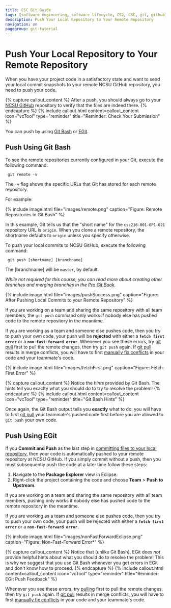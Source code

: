 ```yaml
---
title: CSC Git Guide
tags: [software engineering, software lifecycle, CS2, CSC, git, github]
description: Push Your Local Repository to Your Remote Repository
navigation: on
pagegroup: git-tutorial
---
```


# Push Your Local Repository to Your Remote Repository
When you have your project code in a satisfactory state and want to send your local commit snapshots to your remote NCSU GitHub repository, you need to push your code.

{% capture callout_content %}
After a push, you should always go to your [NCSU GitHub](https://github.ncsu.edu) repository to verify that the files are indeed there.
{% endcapture %}
{% include callout.html content=callout_content icon="vcTool" type="reminder" title="Reminder: Check Your Submission" %}

You can push by using [Git Bash](#push-using-git-bash) or [EGit](#push-using-EGit).

## Push Using Git Bash
To see the remote repositories currently configured in your Git, execute the following command:

     git remote -v

The `-v` flag shows the specific URLs that Git has stored for each remote repository.

For example:

{% include image.html file="images/remote.png" caption="Figure: Remote Repositories in Git Bash" %} 

In this example, Git tells us that the "short name" for the `csc216-001-GP1-021` repository URL is `origin`. When you clone a remote repository, the shortname defaults to `origin` unless you specify otherwise.

To push your local commits to NCSU GitHub, execute the following command:

     git push [shortname] [branchname]

The [branchname] will be `master`, by default.

*While not required for this course, you can read more about creating other branches and merging branches in the [Pro Git Book](https://git-scm.com/book/en/v2/Git-Branching-Basic-Branching-and-Merging).*

{% include image.html file="images/pushSuccess.png" caption="Figure: After Pushing Local Commits to your Remote Repository" %} 

If you are working on a team and sharing the same repository with all team members, the `git push` command only works if nobody else has pushed code to the remote repository in the meantime. 

If you are working as a team and someone else pushes code, then you try to push your own code, your push will be **rejected** with either a **`fetch first error`** or a **`non-fast-forward error`**. Whenever you see these errors, try [git pull](git-pull) first to pull the remote changes, then try `git push` again. If [git pull](git-pull) results in merge conflicts, you will have to first [manually fix conflicts](git-merge) in your code and your teammate's code.

{% include image.html file="images/fetchFirst.png" caption="Figure: Fetch-First Error" %} 

{% capture callout_content %}
Notice the *hints* provided by Git Bash. The hints tell you exaclty what you should do to try to resolve the problem!
{% endcapture %}
{% include callout.html content=callout_content icon="vcTool" type="reminder" title="Git Bash Hints" %}

Once again, the Git Bash output tells you **exactly** what to do: you will have to first [git pull](git-pull) your teammate's pushed code first before you are allowed to `git push` your own code.

## Push Using EGit
If you **Commit and Push** as the last step in [committing files to your local repository](git-commit), then your code is automatically pushed to your remote repository at NCSU GitHub. If you simply commit without a push, then you must subsequently push the code at a later time follow these steps:

   1. Navigate to the **Package Explorer** view in Eclipse.
   2. Right-click the project containing the code and choose **Team** > **Push to Upstream**.

If you are working on a team and sharing the same repository with all team members, pushing only works if nobody else has pushed code to the remote repository in the meantime. 

If you are working as a team and someone else pushes code, then you try to push your own code, your push will be rejected with either a **`fetch first error`** or a **`non-fast-forward error`**. 

{% include image.html file="images/nonFastForwardEclipse.png" caption="Figure: Non-Fast-Forward Error*" %} 

{% capture callout_content %}
Notice that (unlike Git Bash), EGit does *not* provide helpful hints about what you should do to resolve the problem! This is why we suggest that you use Git Bash whenever you get errors in EGit and don't know how to proceed.
{% endcapture %}
{% include callout.html content=callout_content icon="vcTool" type="reminder" title="Reminder: EGit Push Feedback" %}

Whenever you see these errors, try [pulling](#pull-your-remote-repository-contents-to-your-local-repository) first to pull the remote changes, then try `git push` again. If [git pull](git-pull) results in merge conflicts, you will have to first [manually fix conflicts](git-merge) in your code and your teammate's code.

